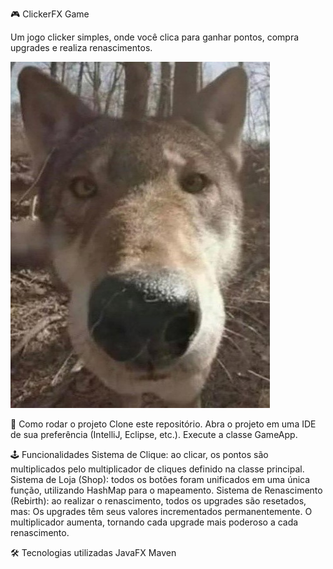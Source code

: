 🎮 ClickerFX Game

Um jogo clicker simples, onde você clica para ganhar pontos, compra upgrades e realiza renascimentos.

![Gameplay](assets/fig-lobo.jpg)

🚀 Como rodar o projeto
Clone este repositório.
Abra o projeto em uma IDE de sua preferência (IntelliJ, Eclipse, etc.).
Execute a classe GameApp.

🕹️ Funcionalidades
Sistema de Clique: ao clicar, os pontos são multiplicados pelo multiplicador de cliques definido na classe principal.
Sistema de Loja (Shop): todos os botões foram unificados em uma única função, utilizando HashMap para o mapeamento.
Sistema de Renascimento (Rebirth): ao realizar o renascimento, todos os upgrades são resetados, mas:
Os upgrades têm seus valores incrementados permanentemente.
O multiplicador aumenta, tornando cada upgrade mais poderoso a cada renascimento.

🛠️ Tecnologias utilizadas
JavaFX
Maven
